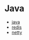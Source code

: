 # Java

- [java](./example-java/site)
- [redis](./example-redis/site)
- [netty](./example-netty/site)